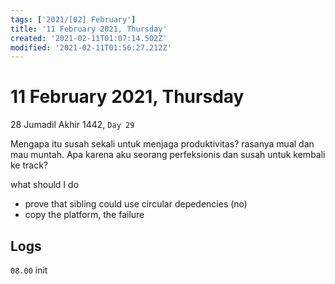 ```yaml
---
tags: ['2021/[02] February']
title: '11 February 2021, Thursday'
created: '2021-02-11T01:07:14.502Z'
modified: '2021-02-11T01:56:27.212Z'
---
```


# 11 February 2021, Thursday
28 Jumadil Akhir 1442, `Day 29`

Mengapa itu susah sekali untuk menjaga produktivitas? rasanya mual dan mau muntah. Apa karena aku seorang perfeksionis dan susah untuk kembali ke track?

what should I do
- prove that sibling could use circular depedencies (no)
- copy the platform, the failure

## Logs
`08.00` init
